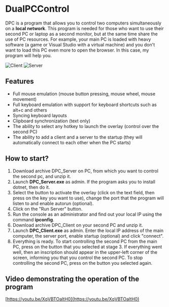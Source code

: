 # DualPCControl
DPС is a program that allows you to control two computers simultaneously on a **local network**. This program is needed for those who want to use their second PC or laptop as a second monitor, but at the same time share the use of PC resources. For example, your main PC is loaded with heavy software (a game or Visual Studio with a virtual machine) and you don't want to load this PC even more to open the browser. In this case, my program will help you.

![Client](https://github.com/VityazevEgor/DualPCControl/assets/55443477/ba6d9a27-5909-46a2-aaec-34227468fe93)
![Server](https://github.com/VityazevEgor/DualPCControl/assets/55443477/dd64565b-6edd-4baa-bc82-cd89f4e2af1d)

## Features
- Full mouse emulation (mouse button pressing, mouse wheel, mouse movement)
- Full keyboard emulation with support for keyboard shortcuts such as alt+c and others
- Syncing keyboard layouts
- Clipboard synchronization (text only)
- The ability to select any hotkey to launch the overlay (control over the second PC)
- The ability to add a client and a server to the startup (they will automatically connect to each other when the PC starts)

## How to start?
1. Download archive DPC_Server on PC, from which you want to control the second pc, and unzip it.
2. Launch **DPC_Server.exe** as admin. If the program asks you to install dotnet, then do it.
3. Select the button to activate the overlay (click on the text field, then press on the key you want to use), change the port that the program will listen to and enable autorun (optional).
4. Click on the "Run Server" button.
5. Run the console as an administrator and find out your local IP using the command **ipconfig**.
6. Download archive DPC_Client on your second PC and unzip it.
7. Launch **DPC_Client.exe** as admin. Enter the local IP address of the main computer, the server port, enable startup (optional) and click "connect".
8. Everything is ready. To start controlling the second PC from the main PC, press on the button that you selected at stage 3. If everything went well, then an inscription should appear in the upper-left corner of the screen, informing you that you control the second PC. To stop controlling the second PC, press on the button you selected again.

## Video demonstrating the operation of the program
[https://youtu.be/XqVBTOaltH0](https://youtu.be/XqVBTOaltH0)
